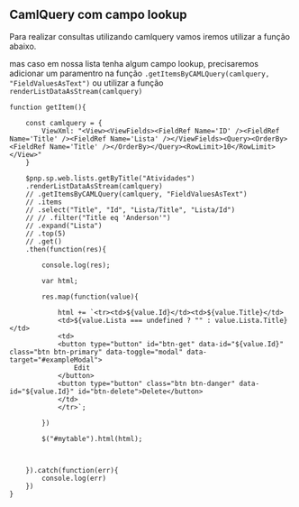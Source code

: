 ## CamlQuery com campo lookup

Para realizar consultas utilizando camlquery vamos iremos utilizar a função abaixo.

mas caso em nossa lista tenha algum campo lookup, precisaremos adicionar um paramentro na função 
```.getItemsByCAMLQuery(camlquery, "FieldValuesAsText")``` ou utilizar a função ```renderListDataAsStream(camlquery)``` 

```
function getItem(){

    const camlquery = {
        ViewXml: "<View><ViewFields><FieldRef Name='ID' /><FieldRef Name='Title' /><FieldRef Name='Lista' /></ViewFields><Query><OrderBy><FieldRef Name='Title' /></OrderBy></Query><RowLimit>10</RowLimit></View>"
    }
    
    $pnp.sp.web.lists.getByTitle("Atividades")
    .renderListDataAsStream(camlquery)
    // .getItemsByCAMLQuery(camlquery, "FieldValuesAsText")
    // .items
    // .select("Title", "Id", "Lista/Title", "Lista/Id")
    // // .filter("Title eq 'Anderson'")
    // .expand("Lista")
    // .top(5)
    // .get()
    .then(function(res){

        console.log(res);
        
        var html;

        res.map(function(value){
        
            html += `<tr><td>${value.Id}</td><td>${value.Title}</td>           
            <td>${value.Lista === undefined ? "" : value.Lista.Title}</td> 
            <td>
            <button type="button" id="btn-get" data-id="${value.Id}" class="btn btn-primary" data-toggle="modal" data-target="#exampleModal">
                Edit
            </button>
            <button type="button" class="btn btn-danger" data-id="${value.Id}" id="btn-delete">Delete</button>
            </td>
            </tr>`;

        })

        $("#mytable").html(html);



    }).catch(function(err){
        console.log(err)
    })
}
```
